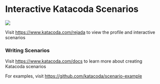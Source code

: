 # Interactive Katacoda Scenarios

[![](http://shields.katacoda.com/katacoda/rejada/count.svg)](https://www.katacoda.com/rejada "Get your profile on Katacoda.com")

Visit https://www.katacoda.com/rejada to view the profile and interactive scenarios

### Writing Scenarios
Visit https://www.katacoda.com/docs to learn more about creating Katacoda scenarios

For examples, visit https://github.com/katacoda/scenario-example
